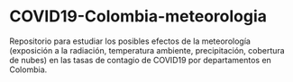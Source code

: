 # COVID19-Colombia-meteorologia
Repositorio para estudiar los posibles efectos de la meteorología (exposición a la radiación, temperatura ambiente, precipitación, cobertura de nubes) en las tasas de contagio de COVID19 por departamentos en Colombia.
